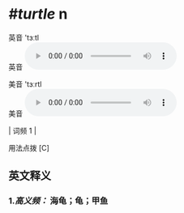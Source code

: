 # ***\#turtle*** n
英音 'tɜːtl  
英音
<audio src="./media/turtle-B.aac" controls="controls"></audio>

美音 'tɜːrtl  
美音
<audio src="./media/turtle.aac" controls="controls"></audio>



| 词频 1 |  

用法点拨  [C]

英文释义
---
### 1.*高义频：* **海龟；龟；甲鱼**  


